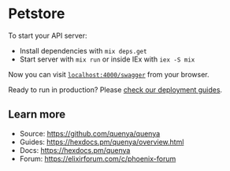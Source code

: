 # Petstore

To start your API server:

  * Install dependencies with `mix deps.get`
  * Start server with `mix run` or inside IEx with `iex -S mix`

Now you can visit [`localhost:4000/swagger`](http://localhost:4000/swagger) from your browser.

Ready to run in production? Please [check our deployment guides](https://hexdocs.pm/phoenix/deployment.html).

## Learn more

  * Source: https://github.com/quenya/quenya
  * Guides: https://hexdocs.pm/quenya/overview.html
  * Docs: https://hexdocs.pm/quenya
  * Forum: https://elixirforum.com/c/phoenix-forum
